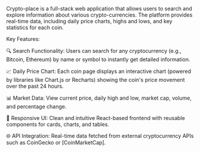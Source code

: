 Crypto-place is a full-stack web application that allows users to search and explore information about various crypto-currencies. The platform provides real-time data, including daily price charts, highs and lows, and key statistics for each coin.

Key Features:

🔍 Search Functionality: Users can search for any cryptocurrency (e.g., Bitcoin, Ethereum) by name or symbol to instantly get detailed information.

📈 Daily Price Chart: Each coin page displays an interactive chart (powered by libraries like Chart.js or Recharts) showing the coin's price movement over the past 24 hours.

📊 Market Data: View current price, daily high and low, market cap, volume, and percentage change.

🧩 Responsive UI: Clean and intuitive React-based frontend with reusable components for cards, charts, and tables.

🌐 API Integration: Real-time data fetched from external cryptocurrency APIs such as CoinGecko or [CoinMarketCap].
